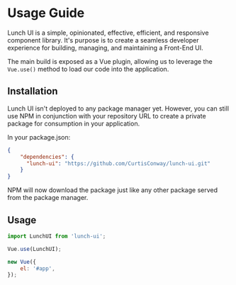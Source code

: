 # Usage Guide

Lunch UI is a simple, opinionated, effective, efficient, and responsive component library.
It's purpose is to create a seamless developer experience for building, managing, and 
maintaining a Front-End UI.

The main build is exposed as a Vue plugin, allowing us to leverage the `Vue.use()` method
to load our code into the application.

## Installation

Lunch UI isn't deployed to any package manager yet. However, you can still use 
NPM in conjunction with your repository URL to create a private package for consumption
in your application.

In your package.json:
```json
{
    "dependencies": {
      "lunch-ui": "https://github.com/CurtisConway/lunch-ui.git"
    }
}
```

NPM will now download the package just like any other package served from the package
manager.

## Usage

```js
import LunchUI from 'lunch-ui';

Vue.use(LunchUI);

new Vue({
    el: '#app',
});
```
